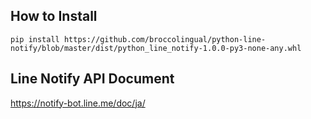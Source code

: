 ## How to Install

`pip install https://github.com/broccolingual/python-line-notify/blob/master/dist/python_line_notify-1.0.0-py3-none-any.whl`

## Line Notify API Document

https://notify-bot.line.me/doc/ja/